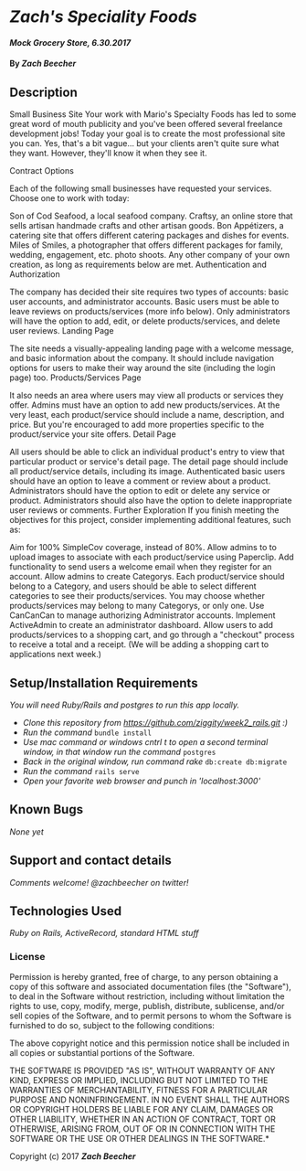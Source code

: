 # _Zach's Speciality Foods_

#### _Mock Grocery Store, 6.30.2017_

#### By _**Zach Beecher**_

## Description

Small Business Site
Your work with Mario's Specialty Foods has led to some great word of mouth publicity and you've been offered several freelance development jobs! Today your goal is to create the most professional site you can. Yes, that's a bit vague... but your clients aren't quite sure what they want. However, they'll know it when they see it.

Contract Options

Each of the following small businesses have requested your services. Choose one to work with today:

Son of Cod Seafood, a local seafood company.
Craftsy, an online store that sells artisan handmade crafts and other artisan goods.
Bon Appétizers, a catering site that offers different catering packages and dishes for events.
Miles of Smiles, a photographer that offers different packages for family, wedding, engagement, etc. photo shoots.
Any other company of your own creation, as long as requirements below are met.
Authentication and Authorization

The company has decided their site requires two types of accounts: basic user accounts, and administrator accounts.
Basic users must be able to leave reviews on products/services (more info below).
Only administrators will have the option to add, edit, or delete products/services, and delete user reviews.
Landing Page

The site needs a visually-appealing landing page with a welcome message, and basic information about the company.
It should include navigation options for users to make their way around the site (including the login page) too.
Products/Services Page

It also needs an area where users may view all products or services they offer.
Admins must have an option to add new products/services.
At the very least, each product/service should include a name, description, and price. But you're encouraged to add more properties specific to the product/service your site offers.
Detail Page

All users should be able to click an individual product's entry to view that particular product or service's detail page.
The detail page should include all product/service details, including its image.
Authenticated basic users should have an option to leave a comment or review about a product.
Administrators should have the option to edit or delete any service or product.
Administrators should also have the option to delete inappropriate user reviews or comments.
Further Exploration
If you finish meeting the objectives for this project, consider implementing additional features, such as:

Aim for 100% SimpleCov coverage, instead of 80%.
Allow admins to to upload images to associate with each product/service using Paperclip.
Add functionality to send users a welcome email when they register for an account.
Allow admins to create Categorys. Each product/service should belong to a Category, and users should be able to select different categories to see their products/services. You may choose whether products/services may belong to many Categorys, or only one.
Use CanCanCan to manage authorizing Administrator accounts.
Implement ActiveAdmin to create an administrator dashboard.
Allow users to add products/services to a shopping cart, and go through a "checkout" process to receive a total and a receipt. (We will be adding a shopping cart to applications next week.)

## Setup/Installation Requirements
_You will need Ruby/Rails and postgres to run this app locally._

* _Clone this repository from https://github.com/ziggity/week2_rails.git :)_
* _Run the command_
`bundle install`
* _Use mac command or windows cntrl t to open a second terminal window, in that window run the command_
`postgres`
* _Back in the original window, run command rake_
`db:create db:migrate`
* _Run the command_
`rails serve`
* _Open your favorite web browser and punch in 'localhost:3000'_

## Known Bugs

_None yet_

## Support and contact details

_Comments welcome! @zachbeecher on twitter!_

## Technologies Used

_Ruby on Rails, ActiveRecord, standard HTML stuff_

### License

Permission is hereby granted, free of charge, to any person obtaining a copy
of this software and associated documentation files (the "Software"), to deal
in the Software without restriction, including without limitation the rights
to use, copy, modify, merge, publish, distribute, sublicense, and/or sell
copies of the Software, and to permit persons to whom the Software is
furnished to do so, subject to the following conditions:

The above copyright notice and this permission notice shall be included in all
copies or substantial portions of the Software.

THE SOFTWARE IS PROVIDED "AS IS", WITHOUT WARRANTY OF ANY KIND, EXPRESS OR
IMPLIED, INCLUDING BUT NOT LIMITED TO THE WARRANTIES OF MERCHANTABILITY,
FITNESS FOR A PARTICULAR PURPOSE AND NONINFRINGEMENT. IN NO EVENT SHALL THE
AUTHORS OR COPYRIGHT HOLDERS BE LIABLE FOR ANY CLAIM, DAMAGES OR OTHER
LIABILITY, WHETHER IN AN ACTION OF CONTRACT, TORT OR OTHERWISE, ARISING FROM,
OUT OF OR IN CONNECTION WITH THE SOFTWARE OR THE USE OR OTHER DEALINGS IN THE
SOFTWARE.*

Copyright (c) 2017 **_Zach Beecher_**
